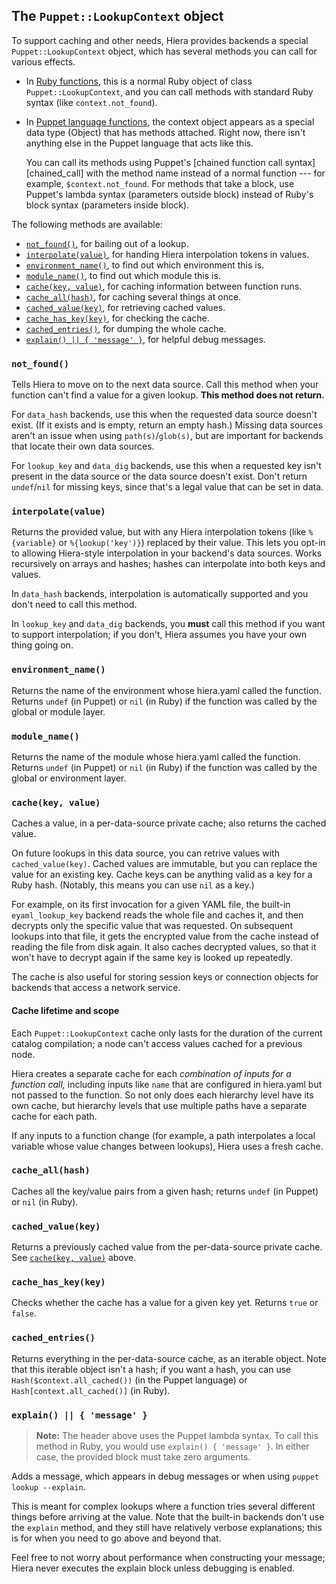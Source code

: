 ## The `Puppet::LookupContext` object

To support caching and other needs, Hiera provides backends a special `Puppet::LookupContext` object, which has several methods you can call for various effects.

* In [Ruby functions](./functions_ruby_overview.html), this is a normal Ruby object of class `Puppet::LookupContext`, and you can call methods with standard Ruby syntax (like `context.not_found`).
* In [Puppet language functions](./lang_write_functions_in_puppet.html), the context object appears as a special data type (Object) that has methods attached. Right now, there isn't anything else in the Puppet language that acts like this.

    You can call its methods using Puppet's [chained function call syntax][chained_call] with the method name instead of a normal function --- for example, `$context.not_found`. For methods that take a block, use Puppet's lambda syntax (parameters outside block) instead of Ruby's block syntax (parameters inside block).

The following methods are available:

* [`not_found()`][method_not], for bailing out of a lookup.
* [`interpolate(value)`][method_interpolate], for handing Hiera interpolation tokens in values.
* [`environment_name()`][method_env], to find out which environment this is.
* [`module_name()`][method_module], to find out which module this is.
* [`cache(key, value)`][method_cache], for caching information between function runs.
* [`cache_all(hash)`][method_cache_all], for caching several things at once.
* [`cached_value(key)`][method_cached], for retrieving cached values.
* [`cache_has_key(key)`][method_haskey], for checking the cache.
* [`cached_entries()`][method_allcached], for dumping the whole cache.
* [`explain() || { 'message' }`][method_explain], for helpful debug messages.


### `not_found()`

[method_not]: #notfound

Tells Hiera to move on to the next data source. Call this method when your function can't find a value for a given lookup. **This method does not return.**

For `data_hash` backends, use this when the requested data source doesn't exist. (If it exists and is empty, return an empty hash.) Missing data sources aren't an issue when using `path(s)`/`glob(s)`, but are important for backends that locate their own data sources.

For `lookup_key` and `data_dig` backends, use this when a requested key isn't present in the data source or the data source doesn't exist. Don't return `undef`/`nil` for missing keys, since that's a legal value that can be set in data.

### `interpolate(value)`

[method_interpolate]: #interpolatevalue

Returns the provided value, but with any Hiera interpolation tokens (like `%{variable}` or `%{lookup('key')}`) replaced by their value. This lets you opt-in to allowing Hiera-style interpolation in your backend's data sources. Works recursively on arrays and hashes; hashes can interpolate into both keys and values.

In `data_hash` backends, interpolation is automatically supported and you don't need to call this method.

In `lookup_key` and `data_dig` backends, you **must** call this method if you want to support interpolation; if you don't, Hiera assumes you have your own thing going on.

### `environment_name()`

[method_env]: #environmentname

Returns the name of the environment whose hiera.yaml called the function. Returns `undef` (in Puppet) or `nil` (in Ruby) if the function was called by the global or module layer.

### `module_name()`

[method_module]: #modulename

Returns the name of the module whose hiera.yaml called the function. Returns `undef` (in Puppet) or `nil` (in Ruby) if the function was called by the global or environment layer.

### `cache(key, value)`

[method_cache]: #cachekey-value

Caches a value, in a per-data-source private cache; also returns the cached value.

On future lookups in this data source, you can retrive values with `cached_value(key)`. Cached values are immutable, but you can replace the value for an existing key. Cache keys can be anything valid as a key for a Ruby hash. (Notably, this means you can use `nil` as a key.)

For example, on its first invocation for a given YAML file, the built-in `eyaml_lookup_key` backend reads the whole file and caches it, and then decrypts only the specific value that was requested. On subsequent lookups into that file, it gets the encrypted value from the cache instead of reading the file from disk again. It also caches decrypted values, so that it won't have to decrypt again if the same key is looked up repeatedly.

The cache is also useful for storing session keys or connection objects for backends that access a network service.

#### Cache lifetime and scope

Each `Puppet::LookupContext` cache only lasts for the duration of the current catalog compilation; a node can't access values cached for a previous node.

Hiera creates a separate cache for each *combination of inputs for a function call,* including inputs like `name` that are configured in hiera.yaml but not passed to the function. So not only does each hierarchy level have its own cache, but hierarchy levels that use multiple paths have a separate cache for each path.

If any inputs to a function change (for example, a path interpolates a local variable whose value changes between lookups), Hiera uses a fresh cache.


### `cache_all(hash)`

[method_cache_all]: #cacheallhash

Caches all the key/value pairs from a given hash; returns `undef` (in Puppet) or `nil` (in Ruby).

### `cached_value(key)`

[method_cached]: #cachedvaluekey

Returns a previously cached value from the per-data-source private cache. See [`cache(key, value)`][method_cache] above.

### `cache_has_key(key)`

[method_haskey]: #cachehaskeykey

Checks whether the cache has a value for a given key yet. Returns `true` or `false`.

### `cached_entries()`

[method_allcached]: #cachedentries

Returns everything in the per-data-source cache, as an iterable object. Note that this iterable object isn't a hash; if you want a hash, you can use `Hash($context.all_cached())` (in the Puppet language) or `Hash[context.all_cached()]` (in Ruby).

### `explain() || { 'message' }`

[method_explain]: #explain---message-

> **Note:** The header above uses the Puppet lambda syntax. To call this method in Ruby, you would use `explain() { 'message' }`. In either case, the provided block must take zero arguments.

Adds a message, which appears in debug messages or when using `puppet lookup --explain`.

This is meant for complex lookups where a function tries several different things before arriving at the value. Note that the built-in backends don't use the `explain` method, and they still have relatively verbose explanations; this is for when you need to go above and beyond that.

Feel free to not worry about performance when constructing your message; Hiera never executes the explain block unless debugging is enabled.


